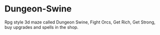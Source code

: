 # Dungeon-Swine
Rpg style 3d maze called Dungeon Swine, Fight Orcs, Get Rich, Get Strong, buy upgrades and spells in the shop.
